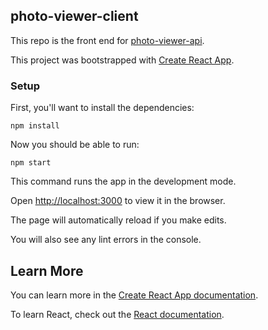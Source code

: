 ## photo-viewer-client

This repo is the front end for [photo-viewer-api](https://github.com/daviadenisco/photo-viewer-api/tree/master).

This project was bootstrapped with [Create React App](https://github.com/facebook/create-react-app).

### Setup

First, you'll want to install the dependencies:
```
npm install
```

Now you should be able to run:
```
npm start
```

This command runs the app in the development mode.

Open [http://localhost:3000](http://localhost:3000) to view it in the browser.

The page will automatically reload if you make edits.

You will also see any lint errors in the console.


## Learn More

You can learn more in the [Create React App documentation](https://facebook.github.io/create-react-app/docs/getting-started).

To learn React, check out the [React documentation](https://reactjs.org/).
